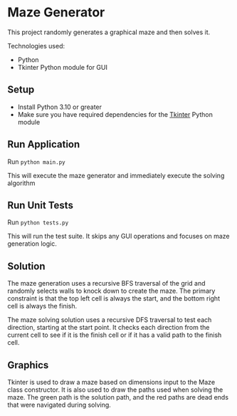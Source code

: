# Maze Generator

This project randomly generates a graphical maze and then solves it.

Technologies used:

- Python
- Tkinter Python module for GUI

## Setup

- Install Python 3.10 or greater
- Make sure you have required dependencies for the [Tkinter](https://tkdocs.com/tutorial/install.html) Python module

## Run Application

Run `python main.py`

This will execute the maze generator and immediately execute the solving algorithm

## Run Unit Tests

Run `python tests.py`

This will run the test suite. It skips any GUI operations and focuses on maze generation logic.

## Solution

The maze generation uses a recursive BFS traversal of the grid and randomly selects walls to knock down to create the maze.
The primary constraint is that the top left cell is always the start, and the bottom right cell is always the finish.

The maze solving solution uses a recursive DFS traversal to test each direction, starting at the start point.
It checks each direction from the current cell to see if it is the finish cell or if it has a valid path to the finish cell.

## Graphics

Tkinter is used to draw a maze based on dimensions input to the Maze class constructor. It is also used to draw
the paths used when solving the maze. The green path is the solution path, and the red paths are dead ends that were
navigated during solving.
